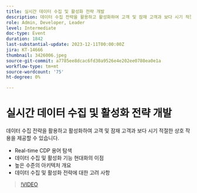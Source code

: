 ```yaml
---
title: 실시간 데이터 수집 및 활성화 전략 개발
description: 데이터 수집 전략을 활용하고 활성화하여 고객 및 잠재 고객과 보다 시기 적절하게 상호 작용할 수 있습니다.
role: Admin, Developer, Leader
level: Intermediate
doc-type: Event
duration: 1842
last-substantial-update: 2023-12-11T00:00:00Z
jira: KT-14666
thumbnail: 3426006.jpeg
source-git-commit: a7785ee8dcac6fd30a9526e4e202ee0780ea0e1a
workflow-type: tm+mt
source-wordcount: '75'
ht-degree: 0%

---
```



# 실시간 데이터 수집 및 활성화 전략 개발

데이터 수집 전략을 활용하고 활성화하여 고객 및 잠재 고객과 보다 시기 적절한 상호 작용을 제공할 수 있습니다.

* Real-time CDP 용어 탐색
* 데이터 수집 및 활성화 기능 현대화의 이점
* 높은 수준의 아키텍처 개요
* 데이터 수집 및 활성화 전략에 대한 고려 사항

>[!VIDEO](https://video.tv.adobe.com/v/3426006/?learn=on)
